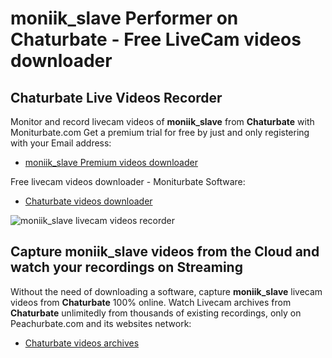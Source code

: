 # moniik_slave Performer on Chaturbate - Free LiveCam videos downloader

## Chaturbate Live Videos Recorder

Monitor and record livecam videos of **moniik_slave** from **Chaturbate** with Moniturbate.com
Get a premium trial for free by just and only registering with your Email address:
* [moniik_slave Premium videos downloader](https://moniturbate.com/request-demo-licence-key.html)

Free livecam videos downloader - Moniturbate Software:
* [Chaturbate videos downloader](https://moniturbate.com/moniturbate-download-software.html)

![moniik_slave livecam videos recorder](https://peachurnet.com/templates/moniturbate-software.png)


## Capture moniik_slave videos from the Cloud and watch your recordings on Streaming

Without the need of downloading a software, capture **moniik_slave** livecam videos from **Chaturbate** 100% online.
Watch Livecam archives from **Chaturbate** unlimitedly from thousands of existing recordings, only on Peachurbate.com and its websites network:
* [Chaturbate videos archives](https://peachurnet.com/)